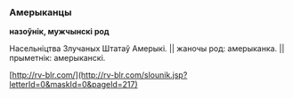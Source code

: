 ### Амерыканцы
**назоўнік, мужчынскі род**

Насельніцтва Злучаных Штатаў Амерыкі. || жаночы род: амерыканка. || прыметнік: амерыканскі.

<a rel="author">[http://rv-blr.com/](http://rv-blr.com/slounik.jsp?letterId=0&maskId=0&pageId=217)</a>
